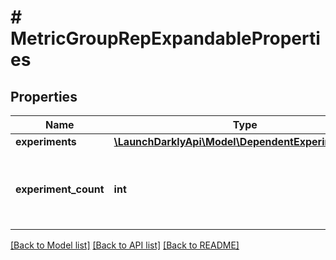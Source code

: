 # # MetricGroupRepExpandableProperties

## Properties

Name | Type | Description | Notes
------------ | ------------- | ------------- | -------------
**experiments** | [**\LaunchDarklyApi\Model\DependentExperimentRep[]**](DependentExperimentRep.md) |  | [optional]
**experiment_count** | **int** | The number of experiments using this metric group | [optional]

[[Back to Model list]](../../README.md#models) [[Back to API list]](../../README.md#endpoints) [[Back to README]](../../README.md)
